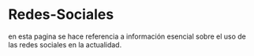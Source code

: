 # Redes-Sociales
en esta pagina se hace referencia a información esencial sobre el uso de las redes sociales en la actualidad.
